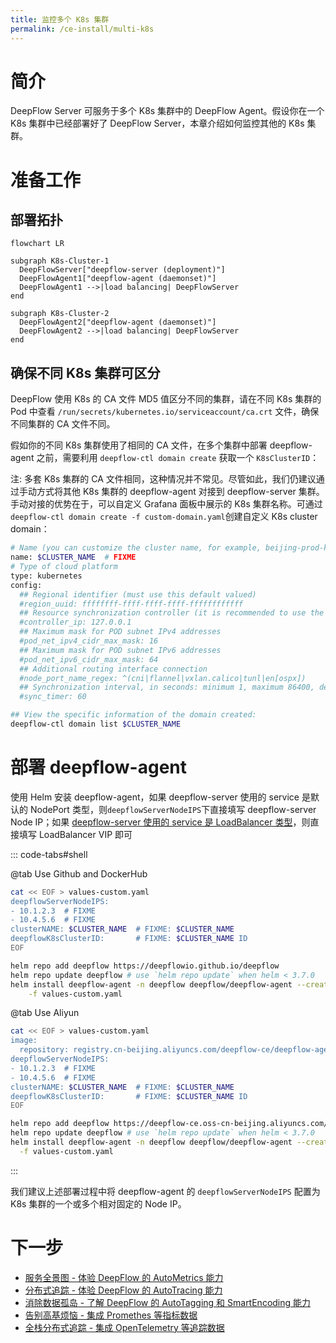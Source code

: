 ```yaml
---
title: 监控多个 K8s 集群
permalink: /ce-install/multi-k8s
---
```


# 简介

DeepFlow Server 可服务于多个 K8s 集群中的 DeepFlow Agent。假设你在一个 K8s 集群中已经部署好了 DeepFlow Server，本章介绍如何监控其他的 K8s 集群。

# 准备工作

## 部署拓扑

```mermaid
flowchart LR

subgraph K8s-Cluster-1
  DeepFlowServer["deepflow-server (deployment)"]
  DeepFlowAgent1["deepflow-agent (daemonset)"]
  DeepFlowAgent1 -->|load balancing| DeepFlowServer
end

subgraph K8s-Cluster-2
  DeepFlowAgent2["deepflow-agent (daemonset)"]
  DeepFlowAgent2 -->|load balancing| DeepFlowServer
end
```

## 确保不同 K8s 集群可区分

DeepFlow 使用 K8s 的 CA 文件 MD5 值区分不同的集群，请在不同 K8s 集群的 Pod 中查看 `/run/secrets/kubernetes.io/serviceaccount/ca.crt` 文件，确保不同集群的 CA 文件不同。

假如你的不同 K8s 集群使用了相同的 CA 文件，在多个集群中部署 deepflow-agent 之前，需要利用 `deepflow-ctl domain create` 获取一个 `K8sClusterID`：

注: 多套 K8s 集群的 CA 文件相同，这种情况并不常见。尽管如此，我们仍建议通过手动方式将其他 K8s 集群的 deepflow-agent 对接到 deepflow-server 集群。手动对接的优势在于，可以自定义 Grafana 面板中展示的 K8s 集群名称。可通过`deepflow-ctl domain create -f custom-domain.yaml`创建自定义 K8s cluster domain：

```bash
# Name (you can customize the cluster name, for example, beijing-prod-k8s)
name: $CLUSTER_NAME  # FIXME
# Type of cloud platform
type: kubernetes
config:
  ## Regional identifier (must use this default valued)
  #region_uuid: ffffffff-ffff-ffff-ffff-ffffffffffff
  ## Resource synchronization controller (it is recommended to use the default setting here)
  #controller_ip: 127.0.0.1
  ## Maximum mask for POD subnet IPv4 addresses
  #pod_net_ipv4_cidr_max_mask: 16
  ## Maximum mask for POD subnet IPv6 addresses
  #pod_net_ipv6_cidr_max_mask: 64
  ## Additional routing interface connection
  #node_port_name_regex: ^(cni|flannel|vxlan.calico|tunl|en[ospx])
  ## Synchronization interval, in seconds: minimum 1, maximum 86400, default 60
  #sync_timer: 60

## View the specific information of the domain created:
deepflow-ctl domain list $CLUSTER_NAME
```

# 部署 deepflow-agent

使用 Helm 安装 deepflow-agent，如果 deepflow-server 使用的 service 是默认的 NodePort 类型，则`deepflowServerNodeIPS`下直接填写 deepflow-server Node IP；如果 [deepflow-server 使用的 service 是 LoadBalancer 类型](../best-practice/production-deployment/#优化deepflow-agent到deepflow-server的流量路径)，则直接填写 LoadBalancer VIP 即可

::: code-tabs#shell

@tab Use Github and DockerHub

```bash
cat << EOF > values-custom.yaml
deepflowServerNodeIPS:
- 10.1.2.3  # FIXME
- 10.4.5.6  # FIXME
clusterNAME: $CLUSTER_NAME  # FIXME: $CLUSTER_NAME
deepflowK8sClusterID:       # FIXME: $CLUSTER_NAME ID
EOF

helm repo add deepflow https://deepflowio.github.io/deepflow
helm repo update deepflow # use `helm repo update` when helm < 3.7.0
helm install deepflow-agent -n deepflow deepflow/deepflow-agent --create-namespace \
    -f values-custom.yaml
```

@tab Use Aliyun

```bash
cat << EOF > values-custom.yaml
image:
  repository: registry.cn-beijing.aliyuncs.com/deepflow-ce/deepflow-agent
deepflowServerNodeIPS:
- 10.1.2.3  # FIXME
- 10.4.5.6  # FIXME
clusterNAME: $CLUSTER_NAME  # FIXME: $CLUSTER_NAME
deepflowK8sClusterID:       # FIXME: $CLUSTER_NAME ID
EOF

helm repo add deepflow https://deepflow-ce.oss-cn-beijing.aliyuncs.com/chart/stable
helm repo update deepflow # use `helm repo update` when helm < 3.7.0
helm install deepflow-agent -n deepflow deepflow/deepflow-agent --create-namespace \
  -f values-custom.yaml
```

:::

我们建议上述部署过程中将 deepflow-agent 的 `deepflowServerNodeIPS` 配置为 K8s 集群的一个或多个相对固定的 Node IP。


# 下一步

- [服务全景图 - 体验 DeepFlow 的 AutoMetrics 能力](../features/universal-map/auto-metrics/)
- [分布式追踪 - 体验 DeepFlow 的 AutoTracing 能力](../features/distributed-tracing/auto-tracing/)
- [消除数据孤岛 - 了解 DeepFlow 的 AutoTagging 和 SmartEncoding 能力](../features/auto-tagging/eliminate-data-silos/)
- [告别高基烦恼 - 集成 Promethes 等指标数据](../integration/input/metrics/metrics-auto-tagging/)
- [全栈分布式追踪 - 集成 OpenTelemetry 等追踪数据](../integration/input/tracing/full-stack-distributed-tracing/)
